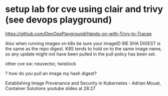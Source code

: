 # setup lab for cve using clair and trivy (see devops playground)
https://github.com/DevOpsPlayground/Hands-on-with-Trivy-to-Tracee

Also when running images on k8s be sure your imageID 9IE SHA DIGEST is the same
as the repo digest. K8S tends to hold on to the same image name, so any update 
might not have been pulled in the pull policy has been set.


other cve sw: neuvector, twistlock

? how do you pull an image my hash digest?

Establishing Image Provenance and Security in Kubernetes - Adrian Mouat, Container Solutions
youtube slides at 28:27